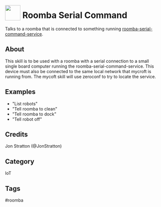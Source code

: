 # <img src='https://raw.githack.com/FortAwesome/Font-Awesome/master/svgs/solid/robot.svg' card_color='#40DBB0' width='50' height='50' style='vertical-align:bottom'/> Roomba Serial Command
Talks to a roomba that is connected to something running [roomba-serial-command-service](https://github.com/JonStratton/Roomba-Serial-Command-Service).

## About
This skill is to be used with a roomba with a serial connection to a small single board computer running the roomba-serial-command-service. This device must also be connected to the same local network that mycroft is running from. The mycoft skill will use zeroconf to try to locate the service.

## Examples
* "List robots"
* "Tell roomba to clean"
* "Tell roomba to dock"
* "Tell robot off"

## Credits
Jon Stratton (@JonStratton)

## Category
IoT

## Tags
#roomba
